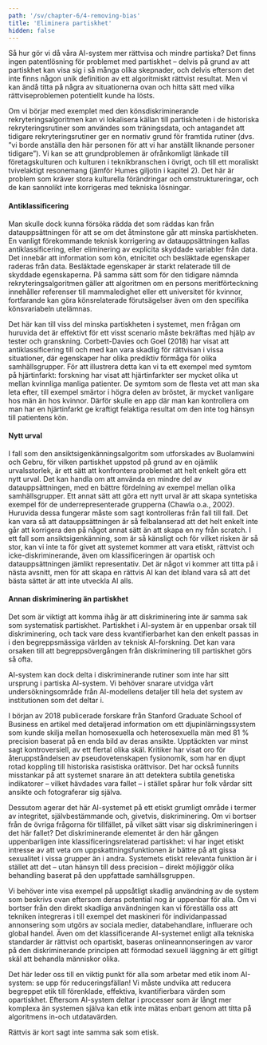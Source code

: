 ```yaml
---
path: '/sv/chapter-6/4-removing-bias'
title: 'Eliminera partiskhet'
hidden: false
---
```


<hero-icon heroIcon='chap6'/>


<styled-text>



Så hur gör vi då våra AI-system mer rättvisa och mindre partiska? Det finns ingen patentlösning för problemet med partiskhet – delvis på grund av att partiskhet kan visa sig i så många olika skepnader, och delvis eftersom det inte finns någon unik definition av ett algoritmiskt rättvist resultat. Men vi kan ändå titta på några av situationerna ovan och hitta sätt med vilka rättviseproblemen potentiellt kunde ha lösts.

Om vi börjar med exemplet med den könsdiskriminerande rekryteringsalgoritmen kan vi lokalisera källan till partiskheten i de historiska rekryteringsrutiner som användes som träningsdata, och antagandet att tidigare rekryteringsrutiner ger en normativ grund för framtida rutiner (dvs. ”vi borde anställa den här personen för att vi har anställt liknande personer tidigare”). Vi kan se att grundproblemen är ofrånkomligt länkade till företagskulturen och kulturen i teknikbranschen i övrigt, och till ett moraliskt tvivelaktigt resonemang (jämför Humes giljotin i kapitel 2). Det här är problem som kräver stora kulturella förändringar och omstruktureringar, och de kan sannolikt inte korrigeras med tekniska lösningar.

#### Antiklassificering
Man skulle dock kunna försöka rädda det som räddas kan från datauppsättningen för att se om det åtminstone går att minska partiskheten. En vanligt förekommande teknisk korrigering av datauppsättningen kallas antiklassificering, eller eliminering av explicita skyddade variabler från data. Det innebär att information som kön, etnicitet och besläktade egenskaper raderas från data. Besläktade egenskaper är starkt relaterade till de skyddade egenskaperna. På samma sätt som för den tidigare nämnda rekryteringsalgoritmen gäller att algoritmen om en persons meritförteckning innehåller referenser till mammaledighet eller ett universitet för kvinnor, fortfarande kan göra könsrelaterade förutsägelser även om den specifika könsvariabeln utelämnas.

Det här kan till viss del minska partiskheten i systemet, men frågan om huruvida det är effektivt för ett visst scenario måste bekräftas med hjälp av tester och granskning. Corbett-Davies och Goel (2018) har visat att antiklassificering till och med kan vara skadlig för rättvisan i vissa situationer, där egenskaper har olika prediktiv förmåga för olika samhällsgrupper. För att illustrera detta kan vi ta ett exempel med symtom på hjärtinfarkt: forskning har visat att hjärtinfarkter ser mycket olika ut mellan kvinnliga manliga patienter. De symtom som de flesta vet att man ska leta efter, till exempel smärtor i högra delen av bröstet, är mycket vanligare hos män än hos kvinnor. Därför skulle en app där man kan kontrollera om man har en hjärtinfarkt ge kraftigt felaktiga resultat om den inte tog hänsyn till patientens kön.

#### Nytt urval
I fall som den ansiktsigenkänningsalgoritm som utforskades av Buolamwini och Gebru, för vilken partiskhet uppstod på grund av en ojämlik urvalsstorlek, är ett sätt att konfrontera problemet att helt enkelt göra ett nytt urval. Det kan handla om att använda en mindre del av datauppsättningen, med en bättre fördelning av exempel mellan olika samhällsgrupper. Ett annat sätt att göra ett nytt urval är att skapa syntetiska exempel för de underrepresenterade grupperna (Chawla o.a., 2002). Huruvida dessa fungerar måste som sagt kontrolleras från fall till fall. Det kan vara så att datauppsättningen är så felbalanserad att det helt enkelt inte går att korrigera den på något annat sätt än att skapa en ny från scratch. I ett fall som ansiktsigenkänning, som är så känsligt och för vilket risken är så stor, kan vi inte ta för givet att systemet kommer att vara etiskt, rättvist och icke-diskriminerande, även om klassificeringen är opartisk och datauppsättningen jämlikt representativ. Det är något vi kommer att titta på i nästa avsnitt, men för att skapa en rättvis AI kan det ibland vara så att det bästa sättet är att inte utveckla AI alls.



#### Annan diskriminering än partiskhet

Det som är viktigt att komma ihåg är att diskriminering inte är samma sak som systematisk partiskhet. Partiskhet i AI-system är en uppenbar orsak till diskriminering, och tack vare dess kvantifierbarhet kan den enkelt passas in i den begreppsmässiga världen av teknisk AI-forskning. Det kan vara orsaken till att begreppsövergången från diskriminering till partiskhet görs så ofta.

AI-system kan dock delta i diskriminerande rutiner som inte har sitt ursprung i partiska AI-system. Vi behöver snarare utvidga vårt undersökningsområde från AI-modellens detaljer till hela det system av institutionen som det deltar i.

</styled-text>

<text-box name="" icon="chap6">

I början av 2018 publicerade forskare från Stanford Graduate School of Business en artikel med detaljerad information om ett djupinlärningssystem som kunde skilja mellan homosexuella och heterosexuella män med 81 % precision baserat på en enda bild av deras ansikte. Upptäckten var minst sagt kontroversiell, av ett flertal olika skäl. Kritiker har visat oro för återuppståndelsen av pseudovetenskapen fysionomik, som har en djupt rotad koppling till historiska rasistiska orättvisor. Det har också funnits misstankar på att systemet snarare än att detektera subtila genetiska indikatorer – vilket hävdades vara fallet – i stället spårar hur folk vårdar sitt ansikte och fotograferar sig själva.

Dessutom agerar det här AI-systemet på ett etiskt grumligt område i termer av integritet, självbestämmande och, givetvis, diskriminering. Om vi bortser från de övriga frågorna för tillfället, på vilket sätt visar sig diskrimineringen i det här fallet? Det diskriminerande elementet är den här gången uppenbarligen inte klassificeringsrelaterad partiskhet: vi har inget etiskt intresse av att veta om uppskattningsfunktionen är bättre på att gissa sexualitet i vissa grupper än i andra. Systemets etiskt relevanta funktion är i stället att det – utan hänsyn till dess precision – direkt möjliggör olika behandling baserat på den uppfattade samhällsgruppen.

</text-box>

<styled-text>

Vi behöver inte visa exempel på uppsåtligt skadlig användning av de system som beskrivs ovan eftersom deras potential nog är uppenbar för alla. Om vi bortser från den direkt skadliga användningen kan vi föreställa oss att tekniken integreras i till exempel det maskineri för individanpassad annonsering som utgörs av sociala medier, databehandlare, influerare och global handel. Även om det klassificerande AI-systemet enligt alla tekniska standarder är rättvist och opartiskt, baseras onlineannonseringen av varor på den diskriminerande principen att förmodad sexuell läggning är ett giltigt skäl att behandla människor olika.

Det här leder oss till en viktig punkt för alla som arbetar med etik inom AI-system: se upp för reduceringsfällan! Vi måste undvika att reducera begreppet etik till förenklade, effektiva, kvantifierbara värden som opartiskhet. Eftersom AI-system deltar i processer som är långt mer komplexa än systemen själva kan etik inte mätas enbart genom att titta på algoritmens in-och utdatavärden.

Rättvis är kort sagt inte samma sak som etisk.

</styled-text>

<quiz id="cc32315c-31cb-5d55-9393-ab0df0042f36"> </quiz>

<quiz id="e8b53582-8952-53df-a417-9f1f7e27134a"> </quiz>
